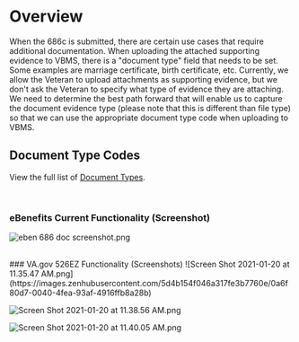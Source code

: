 # Overview
When the 686c is submitted, there are certain use cases that require additional documentation.  When uploading the attached supporting evidence to VBMS, there is a "document type" field that needs to be set. Some examples are marriage certificate, birth certificate, etc.  Currently, we allow the Veteran to upload attachments as supporting evidence, but we don't ask the Veteran to specify what type of evidence they are attaching.  We need to determine the best path forward that will enable us to capture the document evidence type (please note that this is different than file type) so that we can use the appropriate document type code when uploading to VBMS.  

## Document Type Codes
View the full list of [Document Types](https://github.com/department-of-veterans-affairs/caseflow-commons/blob/master/app/models/caseflow/document_types.rb).

<br/>

### eBenefits Current Functionality (Screenshot)
![eben 686 doc screenshot.png](https://images.zenhubusercontent.com/5d4b154f046a317fe3b7760e/65bc1a2a-5639-41cc-ad0d-0a08db59df87)

<br/>
### VA.gov 526EZ Functionality (Screenshots)
![Screen Shot 2021-01-20 at 11.35.47 AM.png](https://images.zenhubusercontent.com/5d4b154f046a317fe3b7760e/0a6f80d7-0040-4fea-93af-4916ffb8a28b)

![Screen Shot 2021-01-20 at 11.38.56 AM.png](https://images.zenhubusercontent.com/5d4b154f046a317fe3b7760e/fbba435f-51a0-436e-95b9-935ca0d0be93)

![Screen Shot 2021-01-20 at 11.40.05 AM.png](https://images.zenhubusercontent.com/5d4b154f046a317fe3b7760e/5d337150-2d0b-4f56-9bbe-f6fa059e77e7)
